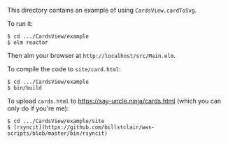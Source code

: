 This directory contains an example of using `CardsView.cardToSvg`.

To run it:

```
$ cd .../CardsView/example
$ elm reactor
```

Then aim your browser at `http://localhost/src/Main.elm`.

To compile the code to `site/card.html`:

```
$ cd .../CardsView/example
$ bin/build
```

To upload `cards.html` to https://say-uncle.ninja/cards.html (which you can only do if you're me):

```
$ cd .../CardsView/example/site
$ [rsyncit](https://github.com/billstclair/wws-scripts/blob/master/bin/rsyncit)
```
